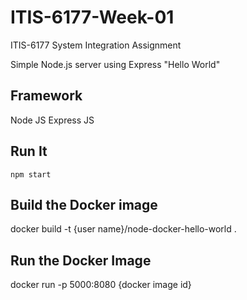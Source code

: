 # ITIS-6177-Week-01
ITIS-6177 System Integration Assignment

Simple Node.js server using Express "Hello World"

## Framework 
Node JS
Express JS

## Run It

`npm start`

## Build the Docker image

docker build -t {user name}/node-docker-hello-world .

## Run the Docker Image

docker run -p 5000:8080  {docker image id}

